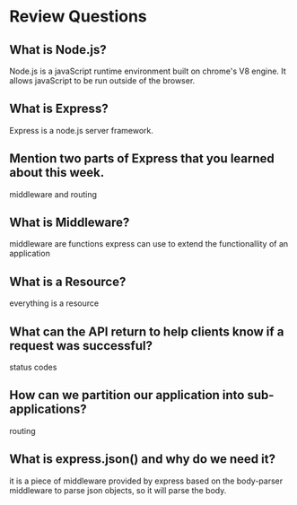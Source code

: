# Review Questions

## What is Node.js?
  Node.js is a javaScript runtime environment built on chrome's V8 engine. It allows javaScript to be run outside of the browser.

## What is Express?
  Express is a node.js server framework.

## Mention two parts of Express that you learned about this week.
  middleware and routing

## What is Middleware?
  middleware are functions express can use to extend the functionallity of an application

## What is a Resource?
  everything is a resource

## What can the API return to help clients know if a request was successful?
  status codes

## How can we partition our application into sub-applications?
  routing

## What is express.json() and why do we need it?
  it is a piece of middleware provided by express based on the body-parser middleware to parse json objects,
  so it will parse the body.
